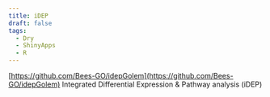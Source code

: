 ```yaml
---
title: iDEP
draft: false
tags:
  - Dry
  - ShinyApps
  - R
---
```

[https://github.com/Bees-GO/idepGolem](https://github.com/Bees-GO/idepGolem)
Integrated Differential Expression & Pathway analysis (iDEP)